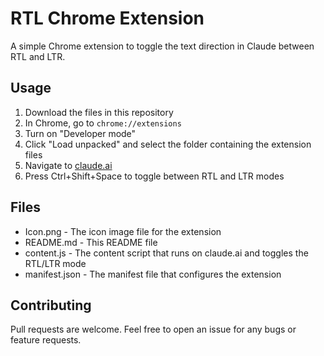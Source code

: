 # RTL Chrome Extension

A simple Chrome extension to toggle the text direction in Claude between RTL and LTR. 

## Usage

1. Download the files in this repository
2. In Chrome, go to `chrome://extensions` 
3. Turn on "Developer mode"
4. Click "Load unpacked" and select the folder containing the extension files
5. Navigate to [claude.ai](https://claude.ai)
6. Press Ctrl+Shift+Space to toggle between RTL and LTR modes

## Files

- Icon.png - The icon image file for the extension
- README.md - This README file 
- content.js - The content script that runs on claude.ai and toggles the RTL/LTR mode
- manifest.json - The manifest file that configures the extension

## Contributing

Pull requests are welcome. Feel free to open an issue for any bugs or feature requests.
